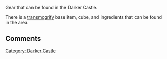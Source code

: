 Gear that can be found in the Darker Castle.

There is a [transmogrify](transmogrify "wikilink") base item, cube, and
ingredients that can be found in the area.

## Comments

[Category: Darker Castle](Category:_Darker_Castle "wikilink")
